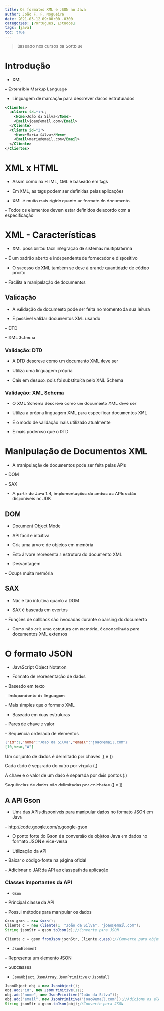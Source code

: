 ```yaml
---
title: Os formatos XML e JSON no Java
author: João F. F. Nogueira
date: 2021-03-12 09:00:00 -0300
categories: [Português, Estudos]
tags: [java]
toc: true
---
```


> Baseado nos cursos da Softblue

# Introdução

* XML

– Extensible Markup Language

* Linguagem de marcação para descrever dados estruturados

```xml
<Clientes>
  <Cliente id="1">;
    <Nome>João da Silva</Nome>
    <Email>joao@email.com</Email>
  </Cliente>
  <Cliente id="2">
    <Nome>Maria Silva</Nome>
    <Email>maria@email.com</Email>
  </Cliente>
</Clientes>
```

# XML x HTML

* Assim como no HTML, XML é baseado em tags

* Em XML, as tags podem ser definidas pelas aplicações

* XML é muito mais rígido quanto ao formato do documento

– Todos os elementos devem estar definidos de acordo com a especificação

# XML - Características

* XML possibilitou fácil integração de sistemas multiplaforma

– É um padrão aberto e independente de fornecedor e dispositivo

* O sucesso do XML também se deve à grande quantidade de código pronto

– Facilita a manipulação de documentos

## Validação

* A validação do documento pode ser feita no momento da sua leitura

* É possível validar documentos XML usando

– DTD

– XML Schema

### Validação: DTD

* A DTD descreve como um documento XML deve ser

* Utiliza uma linguagem própria

* Caiu em desuso, pois foi substituída pelo XML Schema

### Validação: XML Schema

* O XML Schema descreve como um documento XML deve ser

* Utiliza a própria linguagem XML para especificar documentos XML

* É o modo de validação mais utilizado atualmente

* É mais poderoso que o DTD

# Manipulação de Documentos XML

* A manipulação de documentos pode ser feita pelas APIs

– DOM

– SAX

* A partir do Java 1.4, implementações de ambas as APIs estão disponíveis no JDK

## DOM

* Document Object Model

* API fácil e intuitiva

* Cria uma árvore de objetos em memória

* Esta árvore representa a estrutura do documento XML

* Desvantagem

– Ocupa muita memória

## SAX

* Não é tão intuitiva quanto a DOM

* SAX é baseada em eventos

– Funções de callback são invocadas durante o parsing do documento

* Como não cria uma estrutura em memória, é aconselhada para documentos XML extensos

# O formato JSON

* JavaScript Object Notation

* Formato de representação de dados

– Baseado em texto

– Independente de linguagem

– Mais simples que o formato XML

* Baseado em duas estruturas

– Pares de chave e valor

– Sequência ordenada de elementos

```json
{"id":1,"nome":"João da Silva","email":"joao@email.com"}
[10,true,"A"]
```

Um conjunto de dados é delimitado por chaves ({ e })

Cada dado é separado do outro por vírgula (,)

A chave e o valor de um dado é separada por dois pontos (:)

Sequências de dados são delimitadas por colchetes ([ e ])

## A API Gson

* Uma das APIs disponíveis para manipular dados no formato JSON em Java

– http://code.google.com/p/google-gson

* O ponto forte do Gson é a conversão de objetos Java em dados no formato JSON e vice-versa

* Utilização da API

– Baixar o código-fonte na página oficial

– Adicionar o JAR da API ao classpath da aplicação

### Classes importantes da API

* `Gson`

– Principal classe da API

– Possui métodos para manipular os dados

```java
Gson gson = new Gson();
Cliente c = new Cliente(1, "João da Silva", "joao@email.com");
String jsonStr = gson.toJson(c);//Converte para JSON

Cliente c = gson.fromJson(jsonStr, Cliente.class);//Converte para objeto
```

* `JsonElement`

– Representa um elemento JSON

– Subclasses

* `JsonObject`, `JsonArray`, `JsonPrimitive` e `JsonNull`

```java
JsonObject obj = new JsonObject();
obj.add("id", new JsonPrimitive(1));
obj.add("nome", new JsonPrimitive("João da Silva"));
obj.add("email", new JsonPrimitive("joao@email.com"));//Adiciona os elementos
String jsonStr = gson.toJson(obj);//Converte para JSON
```
